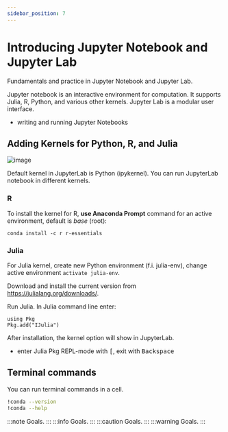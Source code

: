 ```yaml
---
sidebar_position: 7
---
```


# Introducing Jupyter Notebook and Jupyter Lab

Fundamentals and practice in Jupyter Notebook and Jupyter Lab.

Jupyter notebook is an interactive environment for computation. It supports Julia, R, Python, and various other kernels. Jupyter Lab is a modular user interface.

- writing and running Jupyter Notebooks


## Adding Kernels for Python, R, and Julia

![image](./images/jupyterlab-kernel.png)

Default kernel in JupyterLab is Python (ipykernel). You can run JupyterLab notebook in different kernels.

### R

To install the kernel for R, **use Anaconda Prompt** command for an active environment, default is *base* (root):

```
conda install -c r r-essentials
```

### Julia

For Julia kernel, create new Python environment (f.i. julia-env), change active environment `activate julia-env`.

Download and install the current version from https://julialang.org/downloads/.

Run Julia. In Julia command line enter:

```
using Pkg
Pkg.add("IJulia")
```

After installation, the kernel option will show in JupyterLab.

- enter Julia Pkg REPL-mode with <kbd>\[</kbd>, exit with <kbd>Backspace</kbd>



## Terminal commands

You can run terminal commands in a cell.

```bash
!conda --version
!conda --help
```

:::note
Goals.
:::
:::info
Goals.
:::
:::caution
Goals.
:::
:::warning
Goals.
:::

